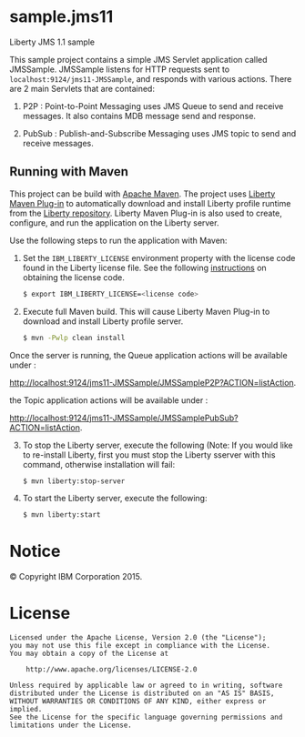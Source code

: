 # sample.jms11
Liberty JMS 1.1 sample

This sample project contains a simple JMS Servlet application called JMSSample. JMSSample listens for HTTP requests sent to `localhost:9124/jms11-JMSSample`, and responds with various actions.
There are 2 main Servlets that are contained:

1. P2P : Point-to-Point Messaging uses JMS Queue to send and receive messages.  It also contains MDB message send and response.

2. PubSub : Publish-and-Subscribe Messaging uses JMS topic to send and receive messages. 

## Running with Maven

This project can be build with [Apache Maven](http://maven.apache.org/). The project uses [Liberty Maven Plug-in][] to automatically download and install Liberty profile runtime from the [Liberty repository](https://developer.ibm.com/wasdev/downloads/). Liberty Maven Plug-in is also used to create, configure, and run the application on the Liberty server. 

Use the following steps to run the application with Maven:

1. Set the `IBM_LIBERTY_LICENSE` environment property with the license code found in the Liberty license file. See the following [instructions][Liberty License Instructions] on obtaining the license code. 
    ```bash
    $ export IBM_LIBERTY_LICENSE=<license code>
    ```

2. Execute full Maven build. This will cause Liberty Maven Plug-in to download and install Liberty profile server.
    ```bash
    $ mvn -Pwlp clean install
    ```

Once the server is running, the Queue application actions will be available under :

[http://localhost:9124/jms11-JMSSample/JMSSampleP2P?ACTION=listAction](http://localhost:9124/jms11-JMSSample/JMSSampleP2P?ACTION=listAction).

the Topic application actions will be available under :

[http://localhost:9124/jms11-JMSSample/JMSSamplePubSub?ACTION=listAction](http://localhost:9124/jms11-JMSSample/JMSSamplePubSub?ACTION=listAction).

3. To stop the Liberty server, execute the following (Note: If you would like to re-install Liberty, first you must stop the Liberty sserver with this command, otherwise installation will fail:
    ```bash
    $ mvn liberty:stop-server
    ```

4. To start the Liberty server, execute the following:
    ```bash
    $ mvn liberty:start
    ```

	
# Notice

© Copyright IBM Corporation 2015.

# License

```text
Licensed under the Apache License, Version 2.0 (the "License");
you may not use this file except in compliance with the License.
You may obtain a copy of the License at

    http://www.apache.org/licenses/LICENSE-2.0

Unless required by applicable law or agreed to in writing, software
distributed under the License is distributed on an "AS IS" BASIS,
WITHOUT WARRANTIES OR CONDITIONS OF ANY KIND, either express or implied.
See the License for the specific language governing permissions and
limitations under the License.
````

[Liberty Maven Plug-in]: https://github.com/WASdev/ci.maven
[Liberty License Instructions]: https://github.com/WASdev/ci.maven#using-a-repository

